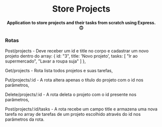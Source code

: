 <h1 align = "center">Store Projects</h1>

<h4 align = "center">Application to store projects and their tasks from scratch using Express. 🙃</h4>

### Rotas

Post/projects - Deve receber um id e title no corpo e cadastrar um novo projeto dentro do array: { id: "3", title: 'Novo projeto', tasks: [ "Ir ao supermercado", "Lavar a roupa suja" ] },

Get/projects - Rota lista todos projetos e suas tarefas,

Put/projects/:id - A rota altera apenas o título do projeto com o id nos parâmetros,

Delete/projects/:id - A rota deleta o projeto com o id presente nos parâmetros,

Post/projects/:id/tasks - A rota recebe um campo title e armazena uma nova tarefa no array de tarefas de um projeto escolhido através do id nos parâmetros da rota.

